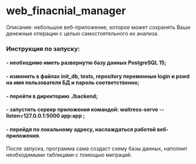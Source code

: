 # web_finacnial_manager
Описание: небольшое веб-приложение, которое может сохранять Ваши денежные операции с целью самостоятельного их анализа.
### Инструкция по запуску:
  #### - необходимо иметь развернутю базу данных PostgreSQL 15; 
  #### - изменить в файлах init_db, tests, repository переменные login и pswd на имя пользователя БД и пароль соответственно; 
  #### - перейти в директорию ./backend;
  #### - запустить сервер приложения командой: waitress-serve --listen=127.0.0.1:5000 app:app ; 
  #### - перейдя по локальному адресу, наслаждаться работой веб-приложения.
После запуска, программа сама создаст схему базы данных, наполнит необходимыми таблицами с помощью миграций.
